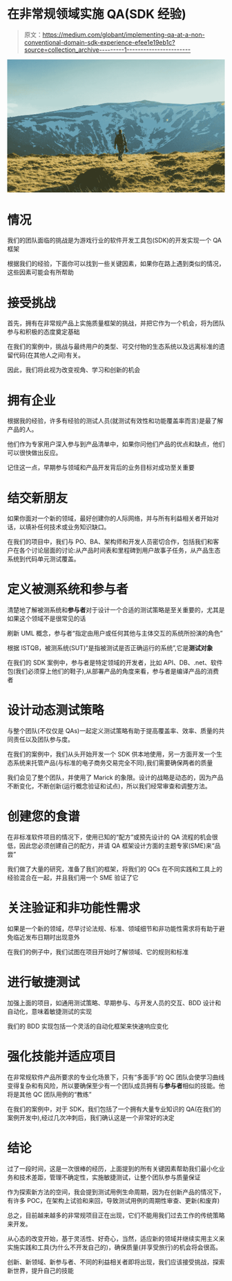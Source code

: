 # 在非常规领域实施 QA(SDK 经验)

> 原文：<https://medium.com/globant/implementing-qa-at-a-non-conventional-domain-sdk-experience-efee1e19eb1c?source=collection_archive---------1----------------------->

![](img/d31753c3431971d1e44ce1b1d7dcce02.png)

# 情况

我们的团队面临的挑战是为游戏行业的软件开发工具包(SDK)的开发实现一个 QA 框架

根据我们的经验，下面你可以找到一些关键因素，如果你在路上遇到类似的情况，这些因素可能会有所帮助

# 接受挑战

首先，拥有在非常规产品上实施质量框架的挑战，并把它作为一个机会，将为团队参与和积极的态度奠定基础

在我们的案例中，挑战与最终用户的类型、可交付物的生态系统以及远离标准的遗留代码(在其他人之间)有关。

因此，我们将此视为改变视角、学习和创新的机会

# 拥有企业

根据我的经验，许多有经验的测试人员(就测试有效性和功能覆盖率而言)是最了解产品的人。

他们作为专家用户深入参与到产品清单中，如果你问他们产品的优点和缺点，他们可以很快做出反应。

记住这一点，早期参与领域和产品开发背后的业务目标对成功至关重要

# 结交新朋友

如果你面对一个新的领域，最好创建你的人际网络，并与所有利益相关者开始对话，以填补任何技术或业务知识缺口。

在我们的项目中，我们与 PO、BA、架构师和开发人员密切合作，包括我们和客户在各个讨论层面的讨论:从产品时间表和里程碑到用户故事子任务，从产品生态系统到代码单元测试覆盖。

# 定义被测系统和参与者

清楚地了解被测系统和**参与者**对于设计一个合适的测试策略是至关重要的，尤其是如果这个领域不是很常见的话

刷新 UML 概念，参与者“指定由用户或任何其他与主体交互的系统所扮演的角色”

根据 ISTQB，被测系统(SUT)“是指被测试是否正确运行的系统”,它是**测试对象**

在我们的 SDK 案例中，参与者是特定领域的开发者，比如 API、DB、.net、软件包(我们必须穿上他们的鞋子),从部署产品的角度来看，参与者是编译产品的消费者

# 设计动态测试策略

与整个团队(不仅仅是 QAs)一起定义测试策略有助于提高覆盖率、效率、质量的共同责任以及团队参与度。

在我们的案例中，我们从头开始开发一个 SDK 供本地使用，另一方面开发一个生态系统来托管产品(与标准的电子商务交易完全不同),我们需要确保两者的质量

我们会见了整个团队，并使用了 Marick 的象限。设计的战略是动态的，因为产品不断变化，不断创新(运行概念验证和试点)，所以我们经常审查和调整方法。

# 创建您的食谱

在非标准软件项目的情况下，使用已知的“配方”或预先设计的 QA 流程的机会很低，因此您必须创建自己的配方，并请 QA 框架设计方面的主题专家(SME)来“品尝”

我们做了大量的研究，准备了我们的框架，将我们的 QCs 在不同实践和工具上的经验混合在一起，并且我们用一个 SME 验证了它

# 关注验证和非功能性需求

如果是一个新的领域，尽早讨论法规、标准、领域细节和非功能性需求将有助于避免临近发布日期时出现意外

在我们的例子中，我们试图在项目开始时了解领域、它的规则和标准

# 进行敏捷测试

加强上面的项目，如通用测试策略、早期参与、与开发人员的交互、BDD 设计和自动化，意味着敏捷测试的实现

我们的 BDD 实现包括一个灵活的自动化框架来快速响应变化

# 强化技能并适应项目

在非常规软件产品所要求的专业化场景下，只有“多面手”的 QC 团队会使学习曲线变得复杂和有风险，所以要确保至少有一个团队成员拥有与**参与者**相似的技能。他将是其他 QC 团队用例的“教练”

在我们的案例中，对于 SDK，我们包括了一个拥有大量专业知识的 QA(在我们的案例开发中),经过几次冲刺后，我们确认这是一个非常好的决定

# 结论

过了一段时间，这是一次很棒的经历，上面提到的所有关键因素帮助我们最小化业务和技术差距，管理不确定性，实施敏捷测试，让整个团队参与质量保证

作为探索新方法的空间，我会提到测试用例生命周期，因为在创新产品的情况下，有许多 POC，在架构上试验和来回，导致测试用例的周期性审查、更新(和废弃)

总之，目前越来越多的非常规项目正在出现，它们不能用我们过去工作的传统策略来开发。

从心态的改变开始，基于灵活性、好奇心，当然，适应新的领域并继续实用主义来实施实践和工具(为什么不开发自己的)，确保质量(并享受旅行)的机会将会很高。

创新、新领域、新参与者、不同的利益相关者即将出现，我们应该接受挑战，探索新世界，提升自己的技能